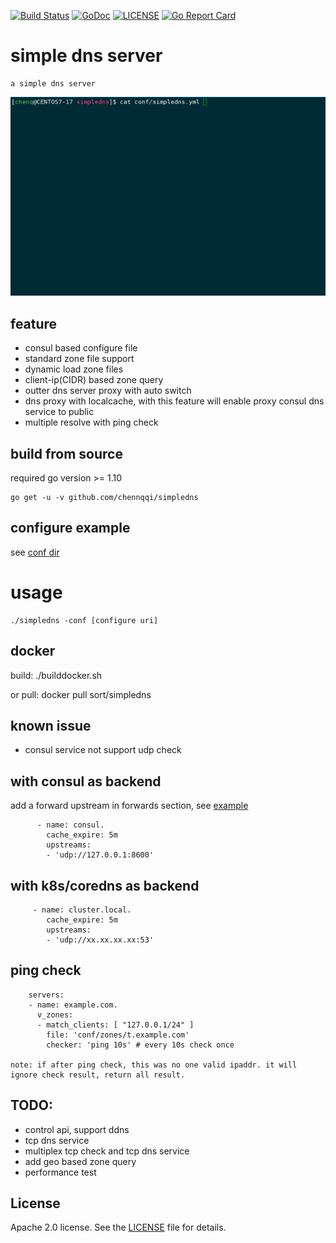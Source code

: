 [![Build Status](https://travis-ci.org/chennqqi/simpledns.svg?branch=master)](https://travis-ci.org/chennqqi/simpledns) [![GoDoc](https://godoc.org/github.com/chennqqi/simpledns?status.svg)](https://godoc.org/github.com/chennqqi/simpledns)  [![LICENSE](https://img.shields.io/github/license/chennqqi/simpledns.svg?style=flat-square)](https://github.com/chennqqi/simpledns/blob/master/LICENSE) [![Go Report Card](https://goreportcard.com/badge/github.com/chennqqi/simpledns/go)](https://goreportcard.com/report/github.com/chennqqi/simpledns)

# simple dns server

	a simple dns server 
	
![](https://raw.githubusercontent.com/chennqqi/simpledns/master/screen.gif)

## feature

* consul based configure file
* standard zone file support
* dynamic load zone files
* client-ip(CIDR) based zone query
* outter dns server proxy with auto switch
* dns proxy with localcache, with this feature will enable proxy consul dns service to public
* multiple resolve with ping check

## build from source
	
required go version >= 1.10

	go get -u -v github.com/chennqqi/simpledns
 
## configure example

see [conf dir](https://github.com/chennqqi/simpledns/tree/master/conf)
	
# usage

	./simpledns -conf [configure uri]

## docker

build:
	./builddocker.sh
	
or pull:
	docker pull sort/simpledns

## known issue

* consul service not support udp check

## with consul as backend

add a forward upstream in forwards section, see [example](https://github.com/chennqqi/simpledns/tree/master/conf/simpledns.yml)

          - name: consul.
	        cache_expire: 5m
	        upstreams:
	        - 'udp://127.0.0.1:8600'

## with k8s/coredns as backend

         - name: cluster.local.
	        cache_expire: 5m
	        upstreams:
	        - 'udp://xx.xx.xx.xx:53'

## ping check

		servers: 
		- name: example.com.
		  v_zones:
		  - match_clients: [ "127.0.0.1/24" ]
		    file: 'conf/zones/t.example.com'
            checker: 'ping 10s' # every 10s check once

	note: if after ping check, this was no one valid ipaddr. it will ignore check result, return all result.
	

## TODO:

* control api, support ddns
* tcp dns service
* multiplex tcp check and tcp dns service
* add geo based zone query
* performance test

## License

Apache 2.0 license. See the [LICENSE](https://github.com/chennqqi/simpledns/blob/master/LICENSE) file for details.

